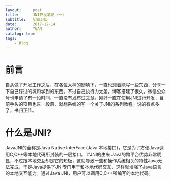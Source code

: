 ```yaml
---
layout:     post
title:      JNI开发笔记（一）
subtitle:   初识JNI
date:       2017-12-14
author:     YUAN
catalog: true
tags:
    - Blog
---
```

# 前言
自从做了开发工作之后，在各位大神的影响下，一直也想着能写一些东西，分享一下自己踩过的坑和学到的东西。不过自己执行力太差，博客搭建了很久，微信公众号也申请了有一段时间，一直没有发布过文章。刚好一直在使用JNI进行开发，目前手头的项目也告一段落，就想系统的写一个关于JNI的系列教程。说的有点多了，书归正传。
# 什么是JNI?
JavaJNI的全称是Java Native InterFace(Java 本地接口)，它是为了方便Java调用C,C++等本地代码所封装的一层接口。
#JNI的由来
Java的跨平台优势非常明显，不过跟本地交互却是它的短板，这就导致一些和操作系统相关的特性Java无法完成，于是Java提供了JNI专门用于和本地代码交互，这样就增强了Java语言的本地交互能力。通过Java JNI，用户可以调用C,C++所编写的本地代码。





